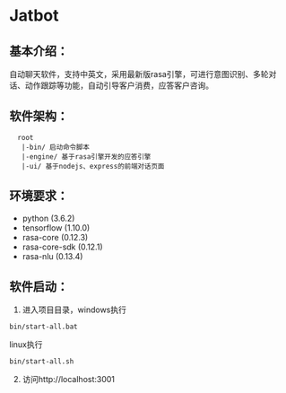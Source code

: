 # Jatbot

## 基本介绍：
  自动聊天软件，支持中英文，采用最新版rasa引擎，可进行意图识别、多轮对话、动作跟踪等功能，自动引导客户消费，应答客户咨询。

## 软件架构：

```
  root
   |-bin/ 启动命令脚本
   |-engine/ 基于rasa引擎开发的应答引擎
   |-ui/ 基于nodejs、express的前端对话页面
```
## 环境要求：
* python (3.6.2)
* tensorflow (1.10.0)
* rasa-core (0.12.3)
* rasa-core-sdk (0.12.1)
* rasa-nlu (0.13.4)

## 软件启动：
1. 进入项目目录，windows执行
  ```
  bin/start-all.bat
  ```
  linux执行
  ```
  bin/start-all.sh
  ```
2. 访问http://localhost:3001